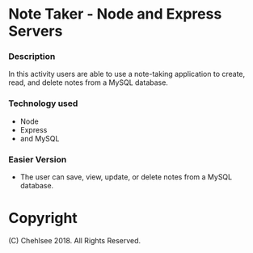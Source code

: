 # Note Taker - Node and Express Servers

### Description
In this activity users are able to use a note-taking application to create, read, and delete notes from a MySQL database. 

### Technology used

* Node
* Express
* and MySQL

### Easier Version

  * The user can save, view, update, or delete notes from a MySQL database. 
  
  # Copyright
 (C) Chehlsee 2018. All Rights Reserved.

